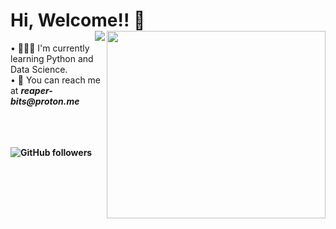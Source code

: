 <html>
<head>
<h1>
Hi, Welcome!! 👋 <img src ="https://i.pinimg.com/originals/f8/8a/ca/f88acab7ffd127b4465659500aa0538f.gif" align ="right" height ="300" width ="350">
<img src = "https://komarev.com/ghpvc/?username=Reaper-bits&color=red&label=PROFILE+VIEWS&style=for-the-badge" align="right"/>
</h1>

</head>

<body>
• 🧑🏻‍💻 I'm currently learning Python and Data Science. <br>
• 📧 You can reach me at <b><i>reaper-bits@proton.me</i><b> <br>

<br>
<br>
<br>

![GitHub followers](https://img.shields.io/github/followers/Reaper-bits?style=social)
</body>
</html>

